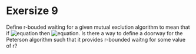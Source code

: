 # Exersize 9

Define r-bouded waiting for a given mutual exclution algorithm to mean that if ![equation](http://latex.codecogs.com/gif.latex?D_A^j%20\rightarrow%20D_B^k) then ![equation](http://latex.codecogs.com/gif.latex?CS_A^j%20\rightarrow%20CS_B^k^+^r). Is there a way to define a doorway for the Peterson algorithm such that it provides r-bounded waitng for some value of r?
